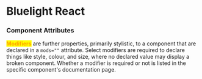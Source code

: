 # Bluelight React

### Component Attributes

<mark style="color:orange;">**Modifiers**</mark> are further properties, primarily stylistic, to a component that are declared in a `mods=""` attribute. Select modifiers are required to declare things like style, colour, and size, where no declared value may display a broken component. Whether a modifier is required or not is listed in the specific component's documentation page.

